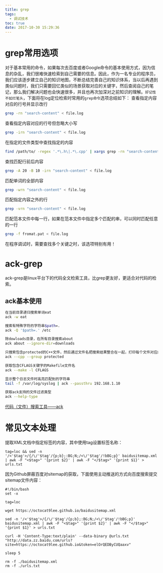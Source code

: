 ```yaml
---
title: grep
tags:
  - 调试技术
toc: true
date: 2017-10-30 15:29:36
---
```

# grep常用选项
对于基本常用的命令，如果每次去百度或者Google命令的基本使用方式，因为信息的杂乱，我们很难快速检索到自己需要的信息。因此，作为一名专业的程序员，我们应该逐步建立自己的知识地图，不断总结完善自己的知识体系，当以后再遇到类似问题时，我们只需要回忆类似的场景获取对应的关键字，然后查阅自己的笔记，那么我们解决问题也会快速很多，并且也再次加深对之前知识的理解。`好记性不如烂笔头`，下面将在log定位检索时常用的`grep命令`选项总结如下：
查看指定内容对应的行号并显示改行
``` bash
grep -rn "search-content" < file.log
```
查看指定内容对应的行号但忽略大小写
``` bash
grep -irn "search-content" < file.log
```
在指定的文件类型中查找指定的内容
``` bash
find /path/to/ -regex '.*\.h\|.*\.cpp' | xargs grep -rn "search-content"
```
<!--more-->
查找匹配行前后内容
``` bash
grep -A 20 -B 10 -irn "search-content" < file.log
```
匹配单词的全部内容
``` bash
grep -wrn "search-content" < file.log
```
匹配指定内容之外的行
``` bash
grep -vrn "search-content" < file.log
```
匹配范本文件中每一行，如果在范本文件中指定多个匹配的串，可以同时匹配任意的一行
``` bash
grep -f fromat.pat < file.log
```
在程序调试时，需要查找多个关键之时，该选项特别有用！

# ack-grep
ack-grep是linux平台下的代码全文检索工具，比grep更友好，更适合对代码的检索。
## ack基本使用
``` bash
在当前目录递归搜索单词eat
ack -w eat

搜索有特殊字符的字符串$path=.
ack -Q '$path=.' /etc

除dowloads目录，在所有目录搜索about
ack about --ignore-dir=downloads

只搜索包含protected的C++文件，然后通过文件名把搜索结果整合在一起，打印每个文件对应的搜索结果
ack --cpp --group protected

获取包含CFLAGS关键字的Makefile文件名
ack --make -l CFLAGS

显示整个日志文件时高亮匹配到的字符串
tail -f /var/log/syslog | ack --passthru 192.168.1.10

获取ack支持的文件过滤类型
ack --help-type
```
[代码（文件）搜索工具——ack](http://blog.sina.com.cn/s/blog_bd615ff80102wm9v.html)

# 常见文本处理
提取XML文档中指定标签的内容，其中使用tag设置标签名称：
```
tag=loc && sed -n '/<'$tag'>/{/\/'$tag'/{p;b};:BG;N;/<\/'$tag'/!bBG;p}' baidusitemap.xml | awk -F "<$tag>" '{print $2}' | awk -F "</$tag>" '{print $1}' > urls.txt
```

因为Github屏蔽百度对sitemap的获取，下面使用主动推送的方式向百度搜索提交sitemap文件内容：
```
#!/bin/bash
set -x

tag=loc

wget https://octocat9lee.github.io/baidusitemap.xml

sed -n '/<'$tag'>/{/\/'$tag'/{p;b};:BG;N;/<\/'$tag'/!bBG;p}' baidusitemap.xml | awk -F "<$tag>" '{print $2}' | awk -F "</$tag>" '{print $1}' > urls.txt

curl -H 'Content-Type:text/plain' --data-binary @urls.txt "http://data.zz.baidu.com/urls?site=https://octocat9lee.github.io&token=elOrQEDByCUQaaxv"

sleep 5

rm -f ./baidusitemap.xml
rm -f ./urls.txt
```
